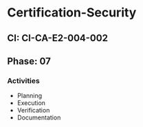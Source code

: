 # Certification-Security

## CI: CI-CA-E2-004-002
## Phase: 07

### Activities
- Planning
- Execution
- Verification
- Documentation

